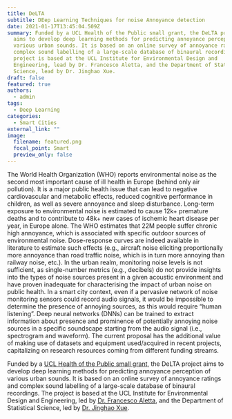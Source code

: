 ```yaml
---
title: DeLTA
subtitle: DEep Learning Techniques for noise Annoyance detection
date: 2021-01-17T13:45:04.509Z
summary: Funded by a UCL Health of the Public small grant, the DeLTA project
  aims to develop deep learning methods for predicting annoyance perception of
  various urban sounds. It is based on an online survey of annoyance ratings and
  complex sound labelling of a large-scale database of binaural recordings. The
  project is based at the UCL Institute for Environmental Design and
  Engineering, lead by Dr. Francesco Aletta, and the Department of Statistical
  Science, lead by Dr. Jinghao Xue.
draft: false
featured: true
authors:
  - admin
tags: 
  - Deep Learning
categories:
  - Smart Cities
external_link: ""
image:
  filename: featured.png
  focal_point: Smart
  preview_only: false
---
```

The World Health Organization (WHO) reports environmental noise as the second most important cause of ill health in Europe (behind only air pollution). It is a major public health issue that can lead to negative cardiovascular and metabolic effects, reduced cognitive performance in children, as well as severe annoyance and sleep disturbance. Long-term exposure to environmental noise is estimated to cause 12k+ premature deaths and to contribute to 48k+ new cases of ischemic heart disease per year, in Europe alone. The WHO estimates that 22M people suffer chronic high annoyance, which is associated with specific outdoor sources of environmental noise. Dose-response curves are indeed available in literature to estimate such effects (e.g., aircraft noise eliciting proportionally more annoyance than road traffic noise, which is in turn more annoying than railway noise, etc.). In the urban realm, monitoring noise levels is not sufficient, as single-number metrics (e.g., decibels) do not provide insights into the types of noise sources present in a given acoustic environment and have proven inadequate for characterising the impact of urban noise on public health. In a smart city context, even if a pervasive network of noise monitoring sensors could record audio signals, it would be impossible to determine the presence of annoying sources, as this would require “human listening”. Deep neural networks (DNNs) can be trained to extract information about presence and prominence of potentially annoying noise sources in a specific soundscape starting from the audio signal (i.e., spectrogram and waveform). The current proposal has the additional value of making use of datasets and equipment used/acquired in recent projects, capitalizing on research resources coming from different funding streams.

Funded by a [UCL Health of the Public small grant](https://www.ucl.ac.uk/health-of-public/research/ucl-health-public-small-grants-scheme), the DeLTA project aims to develop deep learning methods for predicting annoyance perception of various urban sounds. It is based on an online survey of annoyance ratings and complex sound labelling of a large-scale database of binaural recordings. The project is based at the UCL Institute for Environmental Design and Engineering, led by [Dr. Francesco Aletta](https://www.ucl.ac.uk/bartlett/environmental-design/people/dr-francesco-aletta), and the Department of Statistical Science, led by [Dr. Jinghao Xue](https://www.turing.ac.uk/people/researchers/jinghao-xue).
